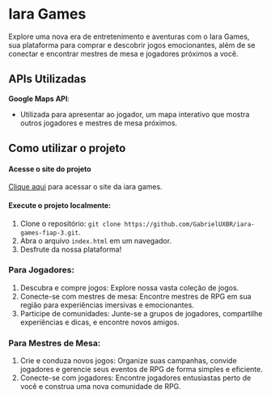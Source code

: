 # Iara Games

Explore uma nova era de entretenimento e aventuras com o Iara Games, sua plataforma para comprar e descobrir jogos emocionantes, além de se conectar e encontrar mestres de mesa e jogadores próximos a você.

## APIs Utilizadas

**Google Maps API**:
  - Utilizada para apresentar ao jogador, um mapa interativo que mostra outros jogadores e mestres de mesa próximos.

## Como utilizar o projeto

#### Acesse o site do projeto
[Clique aqui]() para acessar o site da iara games.

#### Execute o projeto localmente:
1. Clone o repositório: `git clone https://github.com/GabrielUXBR/iara-games-fiap-3.git`.
2. Abra o arquivo `index.html` em um navegador.
3. Desfrute da nossa plataforma!

### Para Jogadores:
1. Descubra e compre jogos: Explore nossa vasta coleção de jogos.
2. Conecte-se com mestres de mesa: Encontre mestres de RPG em sua região para experiências imersivas e emocionantes.
3. Participe de comunidades: Junte-se a grupos de jogadores, compartilhe experiências e dicas, e encontre novos amigos.

### Para Mestres de Mesa:
1. Crie e conduza novos jogos: Organize suas campanhas, convide jogadores e gerencie seus eventos de RPG de forma simples e eficiente.
2. Conecte-se com jogadores: Encontre jogadores entusiastas perto de você e construa uma nova comunidade de RPG.
